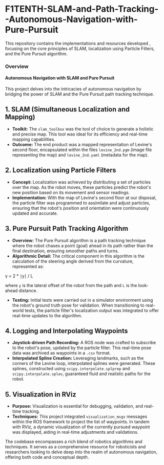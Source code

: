 # F1TENTH-SLAM-and-Path-Tracking--Autonomous-Navigation-with-Pure-Pursuit
This repository contains the implementations and resources developed , focusing on the core principles of SLAM, localization using Particle Filters, and the Pure Pursuit algorithm.


### Overview
#### Autonomous Navigation with SLAM and Pure Pursuit
This project delves into the intricacies of autonomous navigation by bridging the power of SLAM and the Pure Pursuit path tracking technique.

## 1. SLAM (Simultaneous Localization and Mapping)

- **Toolkit:** The `slam_toolbox` was the tool of choice to generate a holistic and precise map. This tool was ideal for its efficiency and real-time mapping capabilities.
- **Outcome:** The end product was a mapped representation of Levine's second floor, encapsulated within the files `levine_2nd.pgm` (image file representing the map) and `levine_2nd.yaml` (metadata for the map).

## 2. Localization using Particle Filters

- **Concept:** Localization was achieved by distributing a set of particles over the map. As the robot moves, these particles predict the robot's new position based on its movement and sensor readings.
- **Implementation:** With the map of Levine's second floor at our disposal, the particle filter was programmed to assimilate and adjust particles, ensuring that the robot's position and orientation were continuously updated and accurate.

## 3. Pure Pursuit Path Tracking Algorithm

- **Overview:** The Pure Pursuit algorithm is a path tracking technique where the robot chases a point (goal) ahead in its path rather than the final destination, ensuring smoother paths and turns.
- **Algorithmic Detail:** The critical component in this algorithm is the calculation of the steering angle derived from the curvature, represented as:

γ = 2 * ∣y∣ / L

where `y` is the lateral offset of the robot from the path and `L` is the look-ahead distance.
- **Testing:** Initial tests were carried out in a simulator environment using the robot's ground truth pose for validation. When transitioning to real-world tests, the particle filter's localization output was integrated to offer real-time updates to the algorithm.

## 4. Logging and Interpolating Waypoints

- **Joystick-driven Path Recording:** A ROS node was crafted to subscribe to the robot's pose, updated by the particle filter. This real-time pose data was archived as waypoints in a `.csv` format.
- **Interpolated Spline Creation:** Leveraging landmarks, such as the corners of the Levine loop, interpolated splines were generated. These splines, constructed using `scipy.interpolate.splprep` and `scipy.interpolate.splev`, guaranteed fluid and realistic paths for the robot.

## 5. Visualization in RViz

- **Purpose:** Visualization is essential for debugging, validation, and real-time tracking.
- **Techniques:** This project integrated `visualization_msgs` messages within the ROS framework to project the list of waypoints. In tandem with RViz, a dynamic visualization of the currently pursued waypoint was displayed, aiding in real-time adjustments and validations.

The codebase encompasses a rich blend of robotics algorithms and techniques. It serves as a comprehensive resource for roboticists and researchers looking to delve deep into the realm of autonomous navigation, offering both code and conceptual depth.
